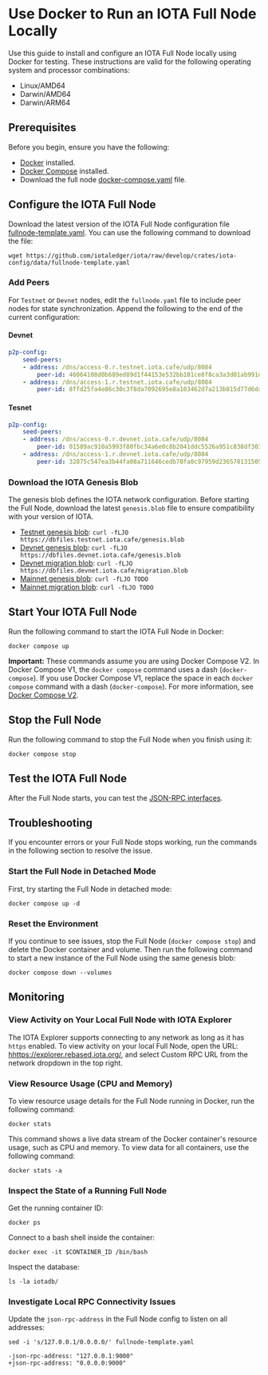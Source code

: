 # Use Docker to Run an IOTA Full Node Locally

Use this guide to install and configure an IOTA Full Node locally using Docker for testing. These instructions are valid for the following operating system and processor combinations:

- Linux/AMD64
- Darwin/AMD64
- Darwin/ARM64

## Prerequisites

Before you begin, ensure you have the following:

- [Docker](https://docs.docker.com/get-docker/) installed.
- [Docker Compose](https://docs.docker.com/compose/install/) installed.
- Download the full node [docker-compose.yaml](https://github.com/iotaledger/iota/blob/develop/docker/fullnode/docker-compose.yaml) file.

## Configure the IOTA Full Node

Download the latest version of the IOTA Full Node configuration file [fullnode-template.yaml](https://github.com/iotaledger/iota/raw/develop/crates/iota-config/data/fullnode-template.yaml). You can use the following command to download the file:

```shell
wget https://github.com/iotaledger/iota/raw/develop/crates/iota-config/data/fullnode-template.yaml
```

### Add Peers

For `Testnet` or `Devnet` nodes, edit the `fullnode.yaml` file to include peer nodes for state synchronization. Append
the following to the end of the current configuration:

#### Devnet

```yaml
p2p-config:
    seed-peers:
    - address: /dns/access-0.r.testnet.iota.cafe/udp/8084
        peer-id: 46064108d0b689ed89d1f44153e532bb101ce8f8ca3a3d01ab991d4dea122cfc
    - address: /dns/access-1.r.testnet.iota.cafe/udp/8084
        peer-id: 8ffd25fa4e86c30c3f8da7092695e8a103462d7a213b815d77d6da7f0a2a52f5
```

#### Tesnet

```yaml
p2p-config:
    seed-peers:
    - address: /dns/access-0.r.devnet.iota.cafe/udp/8084
        peer-id: 01589ac910a5993f80fbc34a6e0c8b2041ddc5526a951c838df3037e11ab0188
    - address: /dns/access-1.r.devnet.iota.cafe/udp/8084
        peer-id: 32875c547ea3b44fa08a711646cedb70fa0c97959d236578131505da09723add
```

### Download the IOTA Genesis Blob

The genesis blob defines the IOTA network configuration. Before starting the Full Node, download the latest `genesis.blob` file to ensure compatibility with your version of IOTA.

- [Testnet genesis blob](https://dbfiles.testnet.iota.cafe/genesis.blob):
    `curl -fLJO https://dbfiles.testnet.iota.cafe/genesis.blob`
- [Devnet genesis blob](https://dbfiles.devnet.iota.cafe/genesis.blob):
    `curl -fLJO https://dbfiles.devnet.iota.cafe/genesis.blob`
- [Devnet migration blob](https://dbfiles.devnet.iota.cafe/migration.blob):
    `curl -fLJO https://dbfiles.devnet.iota.cafe/migration.blob`
- [Mainnet genesis blob](https://github.com/iotaledger/iota/TODO):
    `curl -fLJO TODO`
- [Mainnet migration blob](https://github.com/iotaledger/iota/TODO):
    `curl -fLJO TODO`

## Start Your IOTA Full Node

Run the following command to start the IOTA Full Node in Docker:

```shell
docker compose up
```

**Important:** These commands assume you are using Docker Compose V2. In Docker Compose V1, the `docker compose` command uses a dash (`docker-compose`). If you use Docker Compose V1, replace the space in each `docker compose` command with a dash (`docker-compose`). For more information, see [Docker Compose V2](https://docs.docker.com/compose/#compose-v2-and-the-new-docker-compose-command).


## Stop the Full Node

Run the following command to stop the Full Node when you finish using it:

```shell
docker compose stop
```

## Test the IOTA Full Node

After the Full Node starts, you can test the [JSON-RPC interfaces](https://docs.iota.org/iota-api-ref).

## Troubleshooting

If you encounter errors or your Full Node stops working, run the commands in the following section to resolve the issue.

### Start the Full Node in Detached Mode

First, try starting the Full Node in detached mode:

```shell
docker compose up -d
```

### Reset the Environment

If you continue to see issues, stop the Full Node (`docker compose stop`) and delete the Docker container and volume. Then run the following command to start a new instance of the Full Node using the same genesis blob:

```shell
docker compose down --volumes
```

## Monitoring

### View Activity on Your Local Full Node with IOTA Explorer

The IOTA Explorer supports connecting to any network as long as it has `https` enabled. To view activity on your local
Full Node, open the URL: [hhttps://explorer.rebased.iota.org/](https://explorer.rebased.iota.org/), and select Custom
RPC URL from the network dropdown in the top right.


### View Resource Usage (CPU and Memory)

To view resource usage details for the Full Node running in Docker, run the following command:

```shell
docker stats
```

This command shows a live data stream of the Docker container's resource usage, such as CPU and memory. To view data for all containers, use the following command:

```shell
docker stats -a
```

### Inspect the State of a Running Full Node

Get the running container ID:

```shell
docker ps
```

Connect to a bash shell inside the container:

```shell
docker exec -it $CONTAINER_ID /bin/bash
```

Inspect the database:

```shell
ls -la iotadb/
```

### Investigate Local RPC Connectivity Issues

Update the `json-rpc-address` in the Full Node config to listen on all addresses:

```shell
sed -i 's/127.0.0.1/0.0.0.0/' fullnode-template.yaml
```

```shell
-json-rpc-address: "127.0.0.1:9000"
+json-rpc-address: "0.0.0.0:9000"
```
